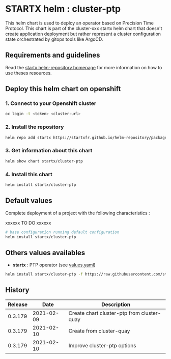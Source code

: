 # STARTX helm : cluster-ptp

This helm chart is used to deploy an operator based on Precision Time Protocol.
This chart is part of the cluster-xxx startx helm chart that doesn't create application deployment but rather represent a cluster configuration state orchestrated by gitops tools like ArgoCD.

## Requirements and guidelines

Read the [startx helm-repository homepage](https://startxfr.github.io/helm-repository) for
more information on how to use theses resources.

## Deploy this helm chart on openshift

### 1. Connect to your Openshift cluster

```bash
oc login -t <token> <cluster-url>
```

### 2. Install the repository

```bash
helm repo add startx https://startxfr.github.io/helm-repository/packages/
```

### 3. Get information about this chart

```bash
helm show chart startx/cluster-ptp
```

### 4. Install this chart

```bash
helm install startx/cluster-ptp
```

## Default values

Complete deployment of a project with the following characteristics :

xxxxxx TO DO xxxxxx

```bash
# base configuration running default configuration
helm install startx/cluster-ptp
```

## Others values availables

- **startx** : PTP operator (see [values.yaml](https://raw.githubusercontent.com/startxfr/helm-repository/master/charts/cluster-ptp/values-startx.yaml))

```bash
helm install startx/cluster-ptp -f https://raw.githubusercontent.com/startxfr/helm-repository/master/charts/cluster-ptp/values-startx.yaml
```

## History

| Release | Date       | Description
| ------- | ---------- | -----------------------------------------------------
| 0.3.179 | 2021-02-09 | Create chart cluster-ptp from cluster-quay 
| 0.3.179 | 2021-02-10 | Create from cluster-quay
| 0.3.179 | 2021-02-10 | Improve cluster-ptp options
